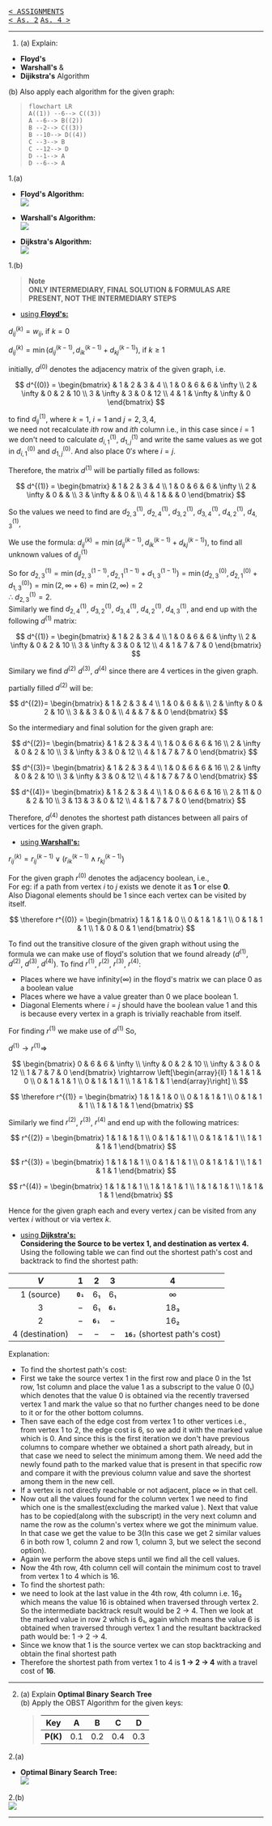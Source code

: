 [<kbd>< ASSIGNMENTS</kbd>](../../README.md#assignments-qa)  
[<kbd>< As. 2</kbd>](../a2/assignment_2.md)
[<kbd> As. 4 ></kbd>](../a4/assignment_4.md)

---

1. (a) Explain:  
- **Floyd's**  
- **Warshall's**  &
- **Dijikstra's**  Algorithm

(b) Also apply each algorithm for the given graph:

>```mermaid
>flowchart LR
>A((1)) --6--> C((3))
>A --6--> B((2))
>B --2--> C((3))
>B --10--> D((4))
>C --3--> B
>C --12--> D
>D --1--> A
>D --6--> A
>```

1.(a)  
- **Floyd's Algorithm:**  
![](./a3_1.png)

- **Warshall's Algorithm:**  
![](./a3_2.png)

- **Dijkstra's Algorithm:**  
![](./a3_3.png)

1.(b)  

> **Note**  
> **ONLY INTERMEDIARY, FINAL SOLUTION & FORMULAS ARE PRESENT, NOT THE INTERMEDIARY STEPS**  

- <ins>using **Floyd's:**</ins>  

$d_{ij}^{(k)} = w_{ij}$, if $k = 0$

$d_{ij}^{(k)} = \min \left(d_{ij}^{(k-1)}, d_{ik}^{(k-1)} + d_{kj}^{(k-1)} \right)$, if $k \geq 1$


initially, $d^{(0)}$ denotes the adjacency matrix of the given graph, i.e.  

$$
d^{(0)} = \begin{bmatrix} 
      & 1 & 2 & 3 & 4 \\
    1 & 0 & 6 & 6 & \infty \\
    2 & \infty & 0 & 2 & 10 \\
    3 & \infty & 3 & 0 & 12 \\
    4 & 1 & \infty & \infty & 0
    \end{bmatrix}
$$

to find $d_{ij}^{(1)}$, where $k = 1$, $i = 1$ and $j = 2,3,4$,  
we need not recalculate $ith$ row and $ith$ column i.e.,
in this case since $i = 1$ we don't need to calculate $d_{i,1}^{(1)}$, $d_{1,j}^{(1)}$ and write the same values as we got in $d_{i,1}^{(0)}$ and $d_{1,j}^{(0)}$. And also place $0's$ where $i=j$.

Therefore, the matrix $d^{(1)}$ will be partially filled as follows:

$$
d^{(1)} = \begin{bmatrix} 
      & 1 & 2 & 3 & 4 \\
    1 & 0 & 6 & 6 & \infty \\
    2 & \infty & 0 &  &  \\
    3 & \infty &  & 0 &  \\
    4 & 1 &  &  & 0
    \end{bmatrix}
$$

So the values we need to find are $d_{2,3}^{(1)}$, $d_{2,4}^{(1)}$, $d_{3,2}^{(1)}$, $d_{3,4}^{(1)}$, $d_{4,2}^{(1)}$, $d_{4,3}^{(1)}$,

We use the formula: $d_{ij}^{(k)} = \min \left(d_{ij}^{(k-1)}, d_{ik}^{(k-1)} + d_{kj}^{(k-1)} \right)$, to find all unknown values of $d_{ij}^{(1)}$

So for $d_{2,3}^{(1)} = \min \left(d_{2,3}^{(1-1)}, d_{2,1}^{(1-1)} + d_{1,3}^{(1-1)} \right) = \min \left(d_{2,3}^{(0)}, d_{2,1}^{(0)} + d_{1,3}^{(0)} \right) = \min \left(2, \infty + 6 \right) = \min \left(2, \infty \right) = 2$  
$\therefore$ $d_{2,3}^{(1)} = 2$.  
Similarly we find $d_{2,4}^{(1)}$, $d_{3,2}^{(1)}$, $d_{3,4}^{(1)}$, $d_{4,2}^{(1)}$, $d_{4,3}^{(1)}$, and end up with the following $d^{(1)}$ matrix:

$$
d^{(1)} = \begin{bmatrix} 
      & 1 & 2 & 3 & 4 \\
    1 & 0 & 6 & 6 & \infty \\
    2 & \infty & 0 & 2 & 10 \\
    3 & \infty & 3 & 0 & 12 \\
    4 & 1 & 7 & 7 & 0
    \end{bmatrix}
$$

Similary we find $d^{(2)}$ $d^{(3)}$, $d^{(4)}$ since there are 4 vertices in the given graph.  

partially filled $d^{(2)}$ will be:

$$
 d^{(2)}= \begin{bmatrix} 
      & 1 & 2 & 3 & 4 \\
    1 & 0 & 6 &  &  \\
    2 & \infty & 0 & 2 & 10 \\
    3 &  & 3 & 0 &  \\
    4 &  & 7 &  & 0
    \end{bmatrix}
$$

So the intermediary and final solution for the given graph are:  

$$
 d^{(2)}= \begin{bmatrix} 
      & 1 & 2 & 3 & 4 \\
    1 & 0 & 6 & 6 & 16 \\
    2 & \infty & 0 & 2 & 10 \\
    3 & \infty & 3 & 0 & 12 \\
    4 & 1 & 7 & 7 & 0
    \end{bmatrix}
$$

$$
 d^{(3)}= \begin{bmatrix} 
      & 1 & 2 & 3 & 4 \\
    1 & 0 & 6 & 6 & 16 \\
    2 & \infty & 0 & 2 & 10 \\
    3 & \infty & 3 & 0 & 12 \\
    4 & 1 & 7 & 7 & 0
    \end{bmatrix}
$$

$$
 d^{(4)}= \begin{bmatrix} 
      & 1 & 2 & 3 & 4 \\
    1 & 0 & 6 & 6 & 16 \\
    2 & 11 & 0 & 2 & 10 \\
    3 & 13 & 3 & 0 & 12 \\
    4 & 1 & 7 & 7 & 0
    \end{bmatrix}
$$

Therefore, $d^{(4)}$ denotes the shortest path distances between all pairs of vertices for the given graph.

- <ins>using **Warshall's:**</ins>  

$r_{ij}^{(k)} = r_{ij}^{(k-1)} \lor (r_{ik}^{(k-1)} \land r_{kj}^{(k-1)})$

For the given graph $r^{(0)}$ denotes the adjacency boolean, i.e.,  
For eg: if a path from vertex $i$ to $j$ exists we denote it as **1** or else **0**.  
Also Diagonal elements should be 1 since each vertex can be visited by itself.

$$
\therefore r^{(0)} = \begin{bmatrix} 
      1 & 1 & 1 & 0 \\
      0 & 1 & 1 & 1 \\
      0 & 1 & 1 & 1 \\
      1 & 0 & 0 & 1
    \end{bmatrix}
$$

To find out the transitive closure of the given graph without using the formula we can make use of floyd's solution that we found already ($d^{(1)}$, $d^{(2)}$, $d^{(3)}$, $d^{(4)}$). To find $r^{(1)}$, $r^{(2)}$, $r^{(3)}$, $r^{(4)}$:  

- Places where we have infinity($\infty$) in the floyd's matrix we can place $0$ as a boolean value
- Places where we have a value greater than $0$ we place boolean $1$.
- Diagonal Elements where $i = j$ should have the boolean value $1$ and this is because every vertex in a graph is trivially reachable from itself.

For finding $r^{(1)}$ we make use of $d^{(1)}$
So,

$d^{(1)} \rightarrow r^{(1)} \Rightarrow$

$$
\begin{bmatrix} 
      0 & 6 & 6 & \infty \\
      \infty & 0 & 2 & 10 \\
      \infty & 3 & 0 & 12 \\
      1 & 7 & 7 & 0
    \end{bmatrix} \rightarrow \left[\begin{array}{ll}
      1 & 1 & 1 & 0 \\
      0 & 1 & 1 & 1 \\
      0 & 1 & 1 & 1 \\
      1 & 1 & 1 & 1
\end{array}\right] \\
$$

$$
\therefore r^{(1)} = \begin{bmatrix} 
      1 & 1 & 1 & 0 \\
      0 & 1 & 1 & 1 \\
      0 & 1 & 1 & 1 \\
      1 & 1 & 1 & 1
    \end{bmatrix}
$$

Similarly we find $r^{(2)}$, $r^{(3)}$, $r^{(4)}$ and end up with the following matrices:

$$
r^{(2)} = \begin{bmatrix} 
      1 & 1 & 1 & 1 \\
      0 & 1 & 1 & 1 \\
      0 & 1 & 1 & 1 \\
      1 & 1 & 1 & 1
    \end{bmatrix}
$$

$$
r^{(3)} = \begin{bmatrix} 
      1 & 1 & 1 & 1 \\
      0 & 1 & 1 & 1 \\
      0 & 1 & 1 & 1 \\
      1 & 1 & 1 & 1
    \end{bmatrix}
$$

$$
r^{(4)} = \begin{bmatrix} 
      1 & 1 & 1 & 1 \\
      1 & 1 & 1 & 1 \\
      1 & 1 & 1 & 1 \\
      1 & 1 & 1 & 1
    \end{bmatrix}
$$

Hence for the given graph each and every vertex $j$ can be visited from any vertex $i$ without or via vertex $k$.

- <ins>using **Dijkstra's:**</ins>  
**Considering the Source to be vertex 1, and destination as vertex 4.**
Using the following table we can find out the shortest path's cost and backtrack to find the shortest path:

|$V$|$1$|$2$|$3$|$4$|
|:-:|:-:|:-:|:-:|:-:|
|$1$ (source)|<kbd style="font-weight:bold;">0₁</kbd>|6₁|6₁|$\infty$|
|$3$|$-$|6₁|<kbd style="font-weight:bold;">6₁</kbd>|18₃|
|$2$|$-$|<kbd style="font-weight:bold;">6₁</kbd>|$-$|16₂|
|$4$ (destination)|$-$|$-$|$-$|<kbd style="font-weight:bold;">16₂</kbd> (shortest path's cost)|

Explanation:
- To find the shortest path's cost:
- First we take the source vertex $1$ in the first row and place $0$ in the 1st row, 1st column and place the value 1 as a subscript to the value 0 (0₁) which denotes that the value 0 is obtained via the recently traversed vertex 1 and mark the value so that no further changes need to be done to it or for the other bottom columns.
- Then save each of the edge cost from vertex 1 to other vertices i.e., from vertex 1 to 2, the edge cost is 6, so we add it with the marked value which is 0. And since this is the first iteration we don't have previous columns to compare whether we obtained a short path already, but in that case we need to select the minimum among them. We need add the newly found path to the marked value that is present in that specific row and compare it with the previous column value and save the shortest among them in the new cell.
- If a vertex is not directly reachable or not adjacent, place $\infty$ in that cell.
- Now out all the values found for the column vertex 1 we need to find which one is the smallest(excluding the marked value ). Next that value has to be copied(along with the subscript) in the very next column and name the row as the column's vertex where we got the minimum value. In that case we get the value to be 3(In this case we get 2 similar values 6 in both row 1, column 2 and row 1, column 3, but we select the second option).
- Again we perform the above steps until we find all the cell values.
- Now the 4th row, 4th column cell will contain the minimum cost to travel from vertex 1 to 4 which is 16.
- To find the shortest path:
- we need to look at the last value in the 4th row, 4th column i.e. 16₂ which means the value 16 is obtained when traversed through vertex 2. So the intermediate backtrack result would be 2 -> 4. Then we look at the marked value in row 2 which is 6₁, again which means the value 6 is obtained when traversed through vertex 1 and the resultant backtracked path would be: 1 -> 2 -> 4.
- Since we know that 1 is the source vertex we can stop backtracking and obtain the final shortest path
- Therefore the shortest path from vertex 1 to 4 is **1 -> 2 -> 4** with a travel cost of **16**.

---

2. (a) Explain **Optimal Binary Search Tree**  
   (b) Apply the OBST Algorithm for the given keys:
    >|Key|A|B|C|D|
    >|:-:|:-:|:-:|:-:|:-:|
    >|**P(K)**|0.1|0.2|0.4|0.3|

2.(a)  
- **Optimal Binary Search Tree:**  
![](./a3_4.png)

2.(b)  
![](./a3_5.png)

---
